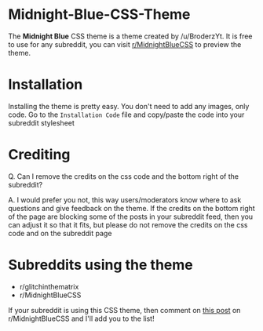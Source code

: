 # Midnight-Blue-CSS-Theme

The **Midnight Blue** CSS theme is a theme created by /u/BroderzYt. It is free to use for any subreddit, you can visit [r/MidnightBlueCSS](https://www.reddit.com/r/MidnightBlueCSS/) to preview the theme.

# Installation

Installing the theme is pretty easy. You don't need to add any images, only code. Go to the  `Installation Code` file and copy/paste the code into your subreddit stylesheet

# Crediting

Q. Can I remove the credits on the css code and the bottom right of the subreddit?

A. I would prefer you not, this way users/moderators know where to ask questions and give feedback on the theme. If the credits on the bottom right of the page are blocking some of the posts in your subreddit feed, then you can adjust it so that it fits, but please do not remove the credits on the css code and on the subreddit page

# Subreddits using the theme

* r/glitchinthematrix
* r/MidnightBlueCSS

If your subreddit is using this CSS theme, then comment on [this post](https://www.reddit.com/r/MidnightBlueCSS/comments/wq8gh9/list_of_subreddits_that_use_this_css_theme/) on r/MidnightBlueCSS and I'll add you to the list!
